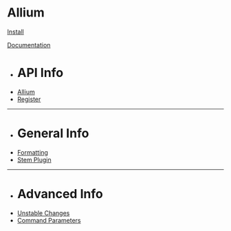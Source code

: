 # Allium

[Install](install.md)

[Documentation]()

  * # API Info
  * [Allium](docs/allium-api.md)
  * [Register](docs/register-api.md)
  - - - -
  * # General Info
  * [Formatting](docs/formatting.md)
  * [Stem Plugin](docs/stem-commands.md)
  - - - -
  * # Advanced Info
  * [Unstable Changes](docs/unstable.md)
  * [Command Parameters](docs/command-params.md)
